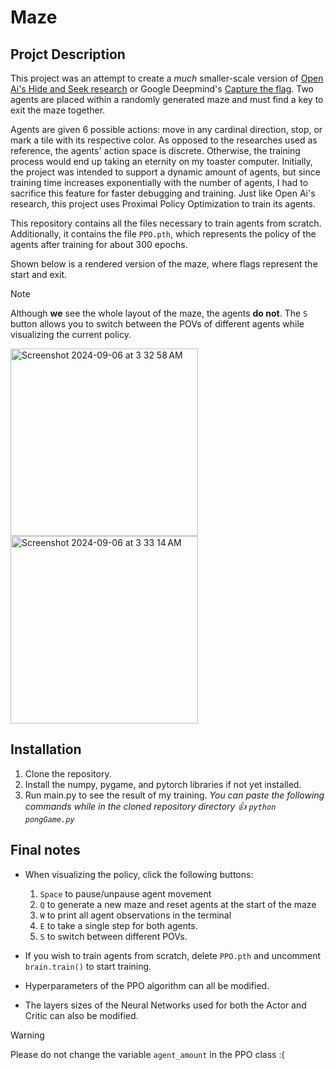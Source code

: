 # Maze
## Projct Description
This project was an attempt to create a *much* smaller-scale version of [Open Ai's Hide and Seek research](https://openai.com/index/emergent-tool-use/) or Google Deepmind's [Capture the flag](https://deepmind.google/discover/blog/capture-the-flag-the-emergence-of-complex-cooperative-agents/). Two agents are placed within a randomly generated maze and must find a key to exit the maze together. 

Agents are given 6 possible actions: move in any cardinal direction, stop, or mark a tile with its respective color. As opposed to the researches used as reference, the agents' action space is discrete. Otherwise, the training process would end up taking an eternity on my toaster computer. Initially, the project was intended to support a dynamic amount of agents, but since training time increases exponentially with the number of agents, I had to sacrifice this feature for faster debugging and training. Just like Open Ai's research, this project uses Proximal Policy Optimization to train its agents.

This repository contains all the files necessary to train agents from scratch. Additionally, it contains the file `PPO.pth`, which represents the policy of the agents after training for about 300 epochs.

Shown below is a rendered version of the maze, where flags represent the start and exit. 
> [!NOTE]
> Although **we** see the whole layout of the maze, the agents **do not**.
> The `S` button allows you to switch between the POVs of different agents while visualizing the current policy.
<img width="300" alt="Screenshot 2024-09-06 at 3 32 58 AM" src="https://github.com/user-attachments/assets/77122e8f-0a25-475e-9783-a3198c3c71bc">
<img width="300" alt="Screenshot 2024-09-06 at 3 33 14 AM" src="https://github.com/user-attachments/assets/1e549a23-e4fd-4042-80e1-54a1939cb462">

## Installation
1.  Clone the repository.
2.  Install the numpy, pygame, and pytorch libraries if not yet installed.
3.  Run main.py to see the result of my training.  _You can paste the following commands while in the cloned repository directory 👍  `python pongGame.py`_

## Final notes
- When visualizing the policy, click the following buttons:
  1. `Space` to pause/unpause agent movement
  2. `Q` to generate a new maze and reset agents at the start of the maze
  3. `W` to print all agent observations in the terminal
  4. `E` to take a single step for both agents.
  5. `S` to switch between different POVs.

- If you wish to train agents from scratch, delete `PPO.pth` and uncomment `brain.train()` to start training.
- Hyperparameters of the PPO algorithm can all be modified.
- The layers sizes of the Neural Networks used for both the Actor and Critic can also be modified.

> [!WARNING]
> Please do not change the variable `agent_amount` in the PPO class :(

